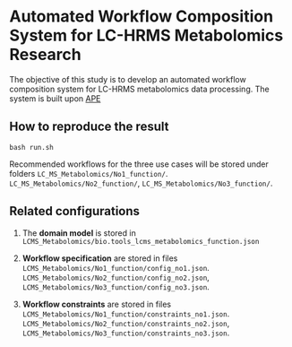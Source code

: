 # Automated Workflow Composition System for LC-HRMS Metabolomics Research

The objective of this study is to develop an automated workflow composition system for LC-HRMS metabolomics data processing. The system is built upon [APE](https://github.com/sanctuuary/APE)

## How to reproduce the result

```
bash run.sh
```

Recommended workflows for the three use cases will be stored under folders `LC_MS_Metabolomics/No1_function/`. `LC_MS_Metabolomics/No2_function/`, `LC_MS_Metabolomics/No3_function/`.

## Related configurations

1. The **domain model** is stored in `LCMS_Metabolomics/bio.tools_lcms_metabolomics_function.json`

2. **Workflow specification** are stored in files `LCMS_Metabolomics/No1_function/config_no1.json`. `LCMS_Metabolomics/No2_function/config_no2.json`, `LCMS_Metabolomics/No3_function/config_no3.json`.

3. **Workflow constraints** are stored in files `LCMS_Metabolomics/No1_function/constraints_no1.json`. `LCMS_Metabolomics/No2_function/constraints_no2.json`, `LCMS_Metabolomics/No3_function/constraints_no3.json`.